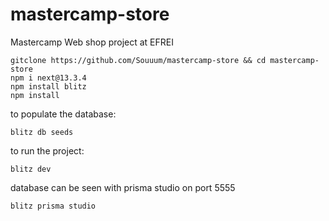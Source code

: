 # mastercamp-store
Mastercamp Web shop project at EFREI


```
gitclone https://github.com/Souuum/mastercamp-store && cd mastercamp-store
npm i next@13.3.4
npm install blitz
npm install
```

to populate the database:

```
blitz db seeds
```

to run the project:

```
blitz dev
```

database can be seen with prisma studio on port 5555

```
blitz prisma studio
```
